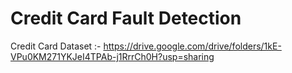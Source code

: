 # Credit Card Fault Detection


Credit Card Dataset :-  https://drive.google.com/drive/folders/1kE-VPu0KM271YKJeI4TPAb-j1RrrCh0H?usp=sharing
